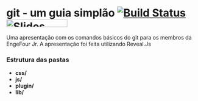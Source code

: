 # git - um guia simplão [![Build Status](https://travis-ci.org/hakimel/reveal.js.svg?branch=master)](https://travis-ci.org/hakimel/reveal.js) <a href="https://slides.com?ref=github"><img src="https://s3.amazonaws.com/static.slid.es/images/slides-github-banner-320x40.png?1" alt="Slides" width="160" height="20"></a>

Uma apresentação com os comandos básicos do git para os membros da EngeFour Jr. A apresentação foi feita utilizando Reveal.Js




### Estrutura das pastas
- **css/**
- **js/**
- **plugin/**
- **lib/**

